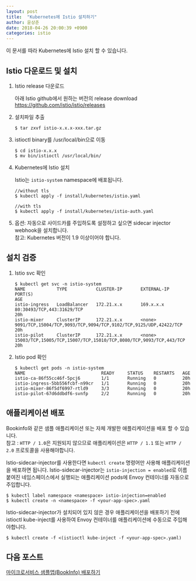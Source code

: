 ```yaml
---
layout: post
title:  "Kubernetes에 Istio 설치하기"
author: 윤상준
date: 2018-04-26 20:00:39 +0900
categories: istio
---
```


이 문서를 따라 Kubernetes에 Istio 설치 할 수 있습니다.

## Istio 다운로드 및 설치

1. Istio release 다운로드

    아래 Istio github에서 원하는 버전의 release download
    <br />
    https://github.com/istio/istio/releases

2. 설치파일 추출

    ```
    $ tar zxvf istio-x.x.x-xxx.tar.gz
    ```

3. istioctl binary를 /usr/local/bin으로 이동

    ```
    $ cd istio-x.x.x
    $ mv bin/istioctl /usr/local/bin/
    ```

4. Kubernetes에 Istio 설치

    Istio는 `istio-system` namespace에 배포됩니다.

    ```
    //without tls
    $ kubectl apply -f install/kubernetes/istio.yaml

    //with tls
    $ kubectl apply -f install/kubernetes/istio-auth.yaml
    ```

5. 옵션: 자동으로 사이드카를 주입하도록 설정하고 싶으면 sidecar injector webhook을 설치합니다.<br>
참고: Kubernetes 버전이 1.9 이상이어야 합니다.

## 설치 검증

1. Istio svc 확인

    ```
    $ kubectl get svc -n istio-system
    NAME            TYPE           CLUSTER-IP       EXTERNAL-IP     PORT(S)                                                             AGE
    istio-ingress   LoadBalancer   172.21.x.x       169.x.x.x       80:30493/TCP,443:31629/TCP                                          20h
    istio-mixer     ClusterIP      172.21.x.x       <none>          9091/TCP,15004/TCP,9093/TCP,9094/TCP,9102/TCP,9125/UDP,42422/TCP    20h
    istio-pilot     ClusterIP      172.21.x.x       <none>          15003/TCP,15005/TCP,15007/TCP,15010/TCP,8080/TCP,9093/TCP,443/TCP   20h
    ```

2. Istio pod 확인

    ```
    $ kubectl get pods -n istio-system
    NAME                             READY     STATUS    RESTARTS   AGE
    istio-ca-86f55cc46f-5pcj6        1/1       Running   0          20h
    istio-ingress-5bb556fcbf-n99cr   1/1       Running   0          20h
    istio-mixer-86f5df6997-rtld9     3/3       Running   0          20h
    istio-pilot-67d6ddbdf6-svnfp     2/2       Running   0          20h
    ```

## 애플리케이션 배포

Bookinfo와 같은 샘플 애플리케이션 또는 자체 개발한 애플리케이션을 배포 할 수 있습니다. <br>
참고 : `HTTP / 1.0`은 지원되지 않으므로 애플리케이션은 `HTTP / 1.1` 또는 `HTTP / 2.0` 프로토콜을 사용해야합니다.<br>

Istio-sidecar-injector를 사용한다면 `kubectl create` 명령어만 사용해 애플리케이션을 배포하면 됩니다. Istio-sidecar-injector는 `istio-injection = enabled`로 이름 붙여진 네임스페이스에서 실행되는 애플리케이션 pods에 Envoy 컨테이너를 자동으로 주입합니다.
```
$ kubectl label namespace <namespace> istio-injection=enabled
$ kubectl create -n <namespace> -f <your-app-spec>.yaml
```

Istio-sidecar-injector가 설치되어 있지 않은 경우 애플리케이션을 배포하기 전에 istioctl kube-inject를 사용하여 Envoy 컨테이너를 애플리케이션에 수동으로 주입해야합니다.
```
$ kubectl create -f <(istioctl kube-inject -f <your-app-spec>.yaml)
```

## 다음 포스트
[마이크로서비스 샘플앱(BookInfo) 배포하기](/blog/istio/2018/04/26/deploying-bookinfo-on-kubernetes.html)
